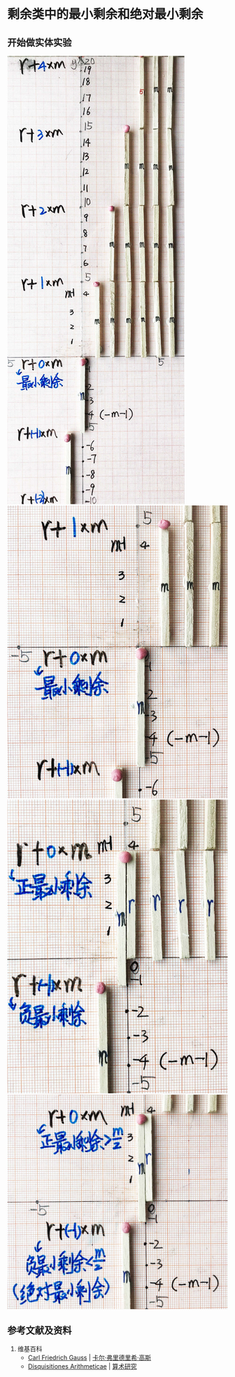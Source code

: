 # 剩余类中的最小剩余和绝对最小剩余

## 开始做实体实验

![](/images/数论/高斯的算术研究中典型的推演实验/基本概念/剩余类中的最小剩余和绝对最小剩余/1a1.jpg)
![](/images/数论/高斯的算术研究中典型的推演实验/基本概念/剩余类中的最小剩余和绝对最小剩余/1a2.jpg)
![](/images/数论/高斯的算术研究中典型的推演实验/基本概念/剩余类中的最小剩余和绝对最小剩余/1a3.jpg)
![](/images/数论/高斯的算术研究中典型的推演实验/基本概念/剩余类中的最小剩余和绝对最小剩余/1a4.jpg)

## 参考文献及资料

1. 维基百科
	- [Carl Friedrich Gauss](https://en.wikipedia.org/wiki/Carl_Friedrich_Gauss) | [卡尔·弗里德里希·高斯](https://zh.wikipedia.org/wiki/%E5%8D%A1%E7%88%BE%C2%B7%E5%BC%97%E9%87%8C%E5%BE%B7%E9%87%8C%E5%B8%8C%C2%B7%E9%AB%98%E6%96%AF) 
	- [Disquisitiones Arithmeticae](https://en.wikipedia.org/wiki/Disquisitiones_Arithmeticae) | [算术研究](https://zh.wikipedia.org/wiki/算术研究) 




